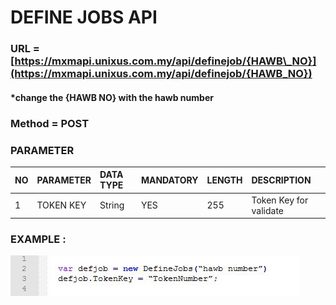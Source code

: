 # DEFINE JOBS API



### URL = [https://mxmapi.unixus.com.my/api/definejob/{HAWB\_NO}](https://mxmapi.unixus.com.my/api/definejob/{HAWB_NO})

#### \*change the {HAWB NO} with the hawb number



### Method = POST



### PARAMETER

| NO | PARAMETER | DATA TYPE | MANDATORY | LENGTH | DESCRIPTION |
| :--- | :--- | :--- | :--- | :--- | :--- |
| 1 | TOKEN KEY | String | YES | 255 | Token Key for validate |



###  EXAMPLE :

![](/assets/defjob.JPG)



